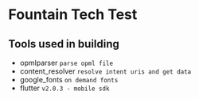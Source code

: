 # Fountain Tech Test

## Tools used in building

- opmlparser `parse opml file`
- content_resolver `resolve intent uris and get data`
- google_fonts `on demand fonts`
- flutter `v2.0.3 - mobile sdk`
